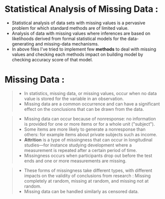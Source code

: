 # Statistical Analysis of Missing Data :
* Statistical analysis of data sets with missing values is a pervasive problem for which standard methods are of limited value.  
* Analysis of data with missing values where inferences are based on likelihoods derived from formal statistical models for the data-generating and missing-data mechanisms.
* In above files I've tried to implement few __methods__ to deal with missing values and checking each methods impact on building model by checking accuracy score of that model.

# Missing Data :
>* In statistics, missing data, or missing values, occur when no data value is stored for the variable in an observation. 
>* Missing data are a common occurrence and can have a significant effect on the conclusions that can be drawn from the data.

>* Missing data can occur because of nonresponse: no information is provided for one or more items or for a whole unit ("subject"). 
>* Some items are more likely to generate a nonresponse than others: for example items about private subjects such as income. 
>* __Attrition__ is a type of missingness that can occur in longitudinal studies—for instance studying development where a measurement is repeated after a certain period of time. 
>* Missingness occurs when participants drop out before the test ends and one or more measurements are missing.

>* These forms of missingness take different types, with different impacts on the validity of conclusions from research : Missing completely at random, missing at random, and missing not at random. 
> * Missing data can be handled similarly as censored data.
